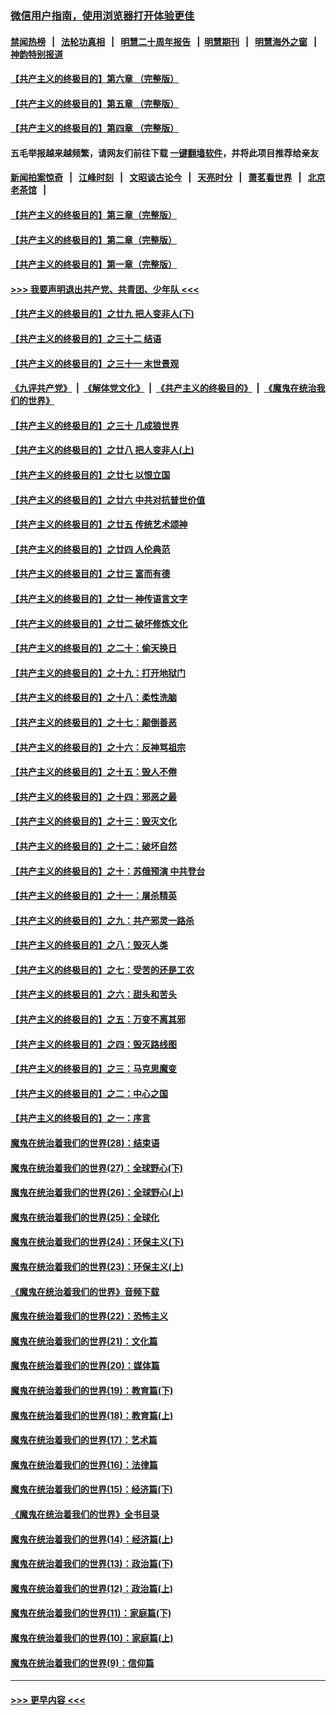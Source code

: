 ### [微信用户指南，使用浏览器打开体验更佳](https://github.com/gfw-breaker/banned-news1/blob/master/indexes/wechat-guide.md?t=0)
#### [禁闻热榜](热点新闻.md?t=0)  &nbsp;&nbsp;|&nbsp;&nbsp; [法轮功真相](https://github.com/gfw-breaker/truth/blob/master/README.md?t=0) &nbsp;&nbsp;|&nbsp;&nbsp; [明慧二十周年报告](https://github.com/gfw-breaker/mh-reports/blob/master/README.md?t=0) &nbsp;&nbsp;|&nbsp;&nbsp;[明慧期刊](https://github.com/gfw-breaker/mh-qikan) &nbsp;&nbsp;|&nbsp;&nbsp; [明慧海外之窗](https://github.com/gfw-breaker/mh-news/blob/master/README.md?t=0) &nbsp;&nbsp;|&nbsp;&nbsp; [神韵特别报道](https://github.com/gfw-breaker/mh-news/blob/master/shenyun.md?t=0)
#### [【共产主义的终极目的】第六章 （完整版）](../pages/nsc422/n11428913.md?t=02131033) 
#### [【共产主义的终极目的】第五章 （完整版）](../pages/nsc422/n11428912.md?t=02131033) 
#### [【共产主义的终极目的】第四章 （完整版）](../pages/nsc422/n11428907.md?t=02131033) 
#### 五毛举报越来越频繁，请网友们前往下载 [一键翻墙软件](https://github.com/gfw-breaker/ssr-accounts)，并将此项目推荐给亲友
#### [新闻拍案惊奇](https://github.com/gfw-breaker/banned-news1/blob/master/pages/link4.md) &nbsp;&nbsp;|&nbsp;&nbsp; [江峰时刻](https://github.com/gfw-breaker/banned-news1/blob/master/pages/link4.md) &nbsp;&nbsp;|&nbsp;&nbsp; [文昭谈古论今](https://github.com/gfw-breaker/banned-news1/blob/master/pages/link4.md) &nbsp;&nbsp;|&nbsp;&nbsp; [天亮时分](https://github.com/gfw-breaker/banned-news1/blob/master/pages/link4.md) &nbsp;&nbsp;|&nbsp;&nbsp; [萧茗看世界](https://github.com/gfw-breaker/banned-news1/blob/master/pages/link4.md) &nbsp;&nbsp;|&nbsp;&nbsp; [北京老茶馆](https://github.com/gfw-breaker/banned-news1/blob/master/pages/link4.md) &nbsp;&nbsp;|&nbsp;&nbsp; 
#### [【共产主义的终极目的】第三章（完整版）](../pages/nsc422/n11428848.md?t=02131033) 
#### [【共产主义的终极目的】第二章（完整版）](../pages/nsc422/n11428831.md?t=02131033) 
#### [【共产主义的终极目的】第一章（完整版）](../pages/nsc422/n11417651.md?t=02131033) 
#### [>>> 我要声明退出共产党、共青团、少年队 <<<](https://github.com/begood0513/goodnews/blob/master/quit/letter.md) 
#### [【共产主义的终极目的】之廿九 把人变非人(下)](../pages/nsc422/n11344140.md?t=02131033) 
#### [【共产主义的终极目的】之三十二 结语](../pages/nsc422/n11360535.md?t=02131033) 
#### [【共产主义的终极目的】之三十一 末世景观](../pages/nsc422/n11351129.md?t=02131033) 
#### [《九评共产党》](https://github.com/begood0513/9ping.md/blob/master/README.md) &nbsp;|&nbsp; [《解体党文化》](../../../../jtdwh.md/blob/master/README.md)  &nbsp;|&nbsp; [《共产主义的终极目的》](../../../../gczydzjmd.md/blob/master/README.md) &nbsp;|&nbsp; [《魔鬼在统治我们的世界》](../../../../mgztzwmdsj.md/blob/master/README.md) 
#### [【共产主义的终极目的】之三十 几成狼世界](../pages/nsc422/n11348280.md?t=02131033) 
#### [【共产主义的终极目的】之廿八 把人变非人(上)](../pages/nsc422/n11340492.md?t=02131033) 
#### [【共产主义的终极目的】之廿七 以恨立国](../pages/nsc422/n11336944.md?t=02131033) 
#### [【共产主义的终极目的】之廿六 中共对抗普世价值](../pages/nsc422/n11324785.md?t=02131033) 
#### [【共产主义的终极目的】之廿五 传统艺术颂神](../pages/nsc422/n11296396.md?t=02131033) 
#### [【共产主义的终极目的】之廿四 人伦典范](../pages/nsc422/n11296397.md?t=02131033) 
#### [【共产主义的终极目的】之廿三 富而有德](../pages/nsc422/n11283598.md?t=02131033) 
#### [【共产主义的终极目的】之廿一 神传语言文字](../pages/nsc422/n11263265.md?t=02131033) 
#### [【共产主义的终极目的】之廿二 破坏修炼文化](../pages/nsc422/n11245728.md?t=02131033) 
#### [【共产主义的终极目的】之二十：偷天换日](../pages/nsc422/n11238846.md?t=02131033) 
#### [【共产主义的终极目的】之十九：打开地狱门](../pages/nsc422/n11206376.md?t=02131033) 
#### [【共产主义的终极目的】之十八：柔性洗脑](../pages/nsc422/n11199994.md?t=02131033) 
#### [【共产主义的终极目的】之十七：颠倒善恶](../pages/nsc422/n11179782.md?t=02131033) 
#### [【共产主义的终极目的】之十六：反神骂祖宗](../pages/nsc422/n11166798.md?t=02131033) 
#### [【共产主义的终极目的】之十五：毁人不倦](../pages/nsc422/n11166792.md?t=02131033) 
#### [【共产主义的终极目的】之十四：邪恶之最](../pages/nsc422/n11150249.md?t=02131033) 
#### [【共产主义的终极目的】之十三：毁灭文化](../pages/nsc422/n11135227.md?t=02131033) 
#### [【共产主义的终极目的】之十二：破坏自然](../pages/nsc422/n11135214.md?t=02131033) 
#### [【共产主义的终极目的】之十：苏俄预演 中共登台](../pages/nsc422/n11118424.md?t=02131033) 
#### [【共产主义的终极目的】之十一：屠杀精英](../pages/nsc422/n11118442.md?t=02131033) 
#### [【共产主义的终极目的】之九：共产邪灵一路杀](../pages/nsc422/n11114139.md?t=02131033) 
#### [【共产主义的终极目的】之八：毁灭人类](../pages/nsc422/n11108503.md?t=02131033) 
#### [【共产主义的终极目的】之七：受苦的还是工农](../pages/nsc422/n11101809.md?t=02131033) 
#### [【共产主义的终极目的】之六：甜头和苦头](../pages/nsc422/n11096971.md?t=02131033) 
#### [【共产主义的终极目的】之五：万变不离其邪](../pages/nsc422/n11091285.md?t=02131033) 
#### [【共产主义的终极目的】之四：毁灭路线图](../pages/nsc422/n11086284.md?t=02131033) 
#### [【共产主义的终极目的】之三：马克思魔变](../pages/nsc422/n11061941.md?t=02131033) 
#### [【共产主义的终极目的】之二：中心之国](../pages/nsc422/n11047728.md?t=02131033) 
#### [【共产主义的终极目的】之一：序言](../pages/nsc422/n11086077.md?t=02131033) 
#### [魔鬼在统治着我们的世界(28)：结束语](../pages/nsc422/n10936246.md?t=02131033) 
#### [魔鬼在统治着我们的世界(27)：全球野心(下)](../pages/nsc422/n10928319.md?t=02131033) 
#### [魔鬼在统治着我们的世界(26)：全球野心(上)](../pages/nsc422/n10900318.md?t=02131033) 
#### [魔鬼在统治着我们的世界(25)：全球化](../pages/nsc422/n10788205.md?t=02131033) 
#### [魔鬼在统治着我们的世界(24)：环保主义(下)](../pages/nsc422/n10695307.md?t=02131033) 
#### [魔鬼在统治着我们的世界(23)：环保主义(上)](../pages/nsc422/n10688613.md?t=02131033) 
#### [《魔鬼在统治着我们的世界》音频下载](../pages/nsc422/n10635553.md?t=02131033) 
#### [魔鬼在统治着我们的世界(22)：恐怖主义](../pages/nsc422/n10614727.md?t=02131033) 
#### [魔鬼在统治着我们的世界(21)：文化篇](../pages/nsc422/n10597706.md?t=02131033) 
#### [魔鬼在统治着我们的世界(20)：媒体篇](../pages/nsc422/n10586579.md?t=02131033) 
#### [魔鬼在统治着我们的世界(19)：教育篇(下)](../pages/nsc422/n10564808.md?t=02131033) 
#### [魔鬼在统治着我们的世界(18)：教育篇(上)](../pages/nsc422/n10526970.md?t=02131033) 
#### [魔鬼在统治着我们的世界(17)：艺术篇](../pages/nsc422/n10499093.md?t=02131033) 
#### [魔鬼在统治着我们的世界(16)：法律篇](../pages/nsc422/n10485969.md?t=02131033) 
#### [魔鬼在统治着我们的世界(15)：经济篇(下)](../pages/nsc422/n10469975.md?t=02131033) 
#### [《魔鬼在统治着我们的世界》全书目录](../pages/nsc422/n10464261.md?t=02131033) 
#### [魔鬼在统治着我们的世界(14)：经济篇(上)](../pages/nsc422/n10457370.md?t=02131033) 
#### [魔鬼在统治着我们的世界(13)：政治篇(下)](../pages/nsc422/n10448270.md?t=02131033) 
#### [魔鬼在统治着我们的世界(12)：政治篇(上)](../pages/nsc422/n10444576.md?t=02131033) 
#### [魔鬼在统治着我们的世界(11)：家庭篇(下)](../pages/nsc422/n10440961.md?t=02131033) 
#### [魔鬼在统治着我们的世界(10)：家庭篇(上)](../pages/nsc422/n10435448.md?t=02131033) 
#### [魔鬼在统治着我们的世界(9)：信仰篇](../pages/nsc422/n10432159.md?t=02131033) 

----
#### [ >>> 更早内容 <<< ](../indexes/nsc422-earlier.md)
